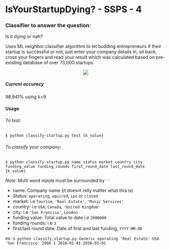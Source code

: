 # IsYourStartupDying? - SSPS - 4

### Classifier to answer the question:
Is it dying or nah?

Uses ML neighbor classifier algorithm to let budding entrepreneurs if their startup is successful or not, just enter your company details in, sit back, cross your fingers and read your result which was calculated based on pre-existing database of over 73,000 startups.

<p align="center">
<img src="http://33.media.tumblr.com/b5a4e7d76d422c02bd4065ef63fc5e3a/tumblr_inline_nqv4l5LKid1tn8yin_500.gif">
</p>

##### Current accuracy

98.941% using k=9.

#### Usage
###### To test:

```$ python classify-startup.py test {k_value}```

###### To classify your company:

```$ python classify-startup.py name status market country city funding_value funding_rounds first_round_date last_round_date {k_value}```

_Note:_ Multi word inputs must be surrounded by `''`

* name: Company name (it doesnt relly matter what this is)
* Status: `operating`, `aquired`, `ipo` or `closed`
* market: i.e `Tourism`, `'Real Estate'`, `'Music Services'`
* country: i.e `USA`, `Canada`, `'United Kingdom'`
* city: i.e `'San Franciso'`, `London`
* funding value: Total value to date i.e `2000000`
* funding rounds: i.e `3`
* first/last round date: Date of first and last funding, `YYYY-MM-DD`

ex: `$ python classify_startup.py Generic operating 'Real Estate' USA 'San Francisco' 2000 1 2016-01-01 2016-01-01`
